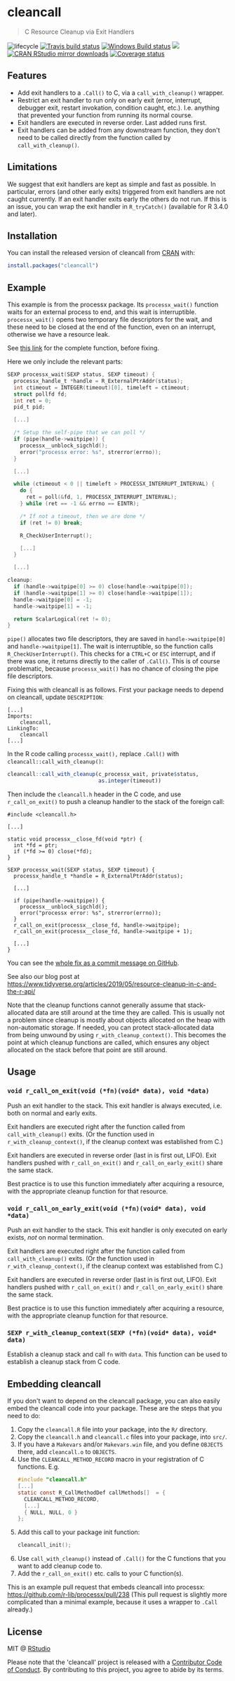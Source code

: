 # cleancall

> C Resource Cleanup via Exit Handlers

<!-- badges: start -->

![lifecycle](https://img.shields.io/badge/lifecycle-experimental-orange.svg)
[![Travis build status](https://travis-ci.org/r-lib/cleancall.svg?branch=main)](https://travis-ci.org/r-lib/cleancall)
[![Windows Build
status](https://ci.appveyor.com/api/projects/status/p2jjoufya2e66oa5/branch/main?svg=true)](https://ci.appveyor.com/project/gaborcsardi/cleancall)
[![](https://www.r-pkg.org/badges/version/cleancall)](https://cran.r-project.org/package=cleancall)
[![CRAN RStudio mirror
downloads](https://cranlogs.r-pkg.org/badges/cleancall)](https://www.r-pkg.org/pkg/cleancall)
[![Coverage status](https://codecov.io/gh/r-lib/cleancall/branch/main/graph/badge.svg)](https://codecov.io/github/r-lib/cleancall?branch=main)
<!-- badges: end -->

## Features

* Add exit handlers to a `.Call()` to C, via a `call_with_cleanup()`
  wrapper.
* Restrict an exit handler to run only on early exit (error, interrupt,
  debugger exit, restart invokation, condition caught, etc.).
  I.e. anything that prevented your function from running its normal course.
* Exit handlers are executed in reverse order. Last added runs first.
* Exit handlers can be added from any downstream function, they don't need
  to be called directly from the function called by `call_with_cleanup()`.

## Limitations

We suggest that exit handlers are kept as simple and fast as possible.
In particular, errors (and other early exits) triggered from exit handlers
are not caught currently. If an exit handler exits early the others do not
run. If this is an issue, you can wrap the exit handler in
`R_tryCatch()` (available for R 3.4.0 and later).

## Installation

You can install the released version of cleancall from
[CRAN](https://CRAN.R-project.org) with:

``` r
install.packages("cleancall")
```

## Example

This example is from the processx package. Its `processx_wait()` function
waits for an external process to end, and this wait is interruptible.
`processx_wait()` opens two temporary file descriptors for the wait, and
these need to be closed at the end of the function, even on an interrupt,
otherwise we have a resource leak.

See
[this link](https://github.com/r-lib/processx/blob/a8f09d147fead78347a87fcf4e0fbd1c07de1c21/src/unix/processx.c#L507-L589)
for the complete function, before fixing.

Here we only include the relevant parts:

```c
SEXP processx_wait(SEXP status, SEXP timeout) {
  processx_handle_t *handle = R_ExternalPtrAddr(status);
  int ctimeout = INTEGER(timeout)[0], timeleft = ctimeout;
  struct pollfd fd;
  int ret = 0;
  pid_t pid;

  [...]

  /* Setup the self-pipe that we can poll */
  if (pipe(handle->waitpipe)) {
    processx__unblock_sigchld();
    error("processx error: %s", strerror(errno));
  }

  [...]

  while (ctimeout < 0 || timeleft > PROCESSX_INTERRUPT_INTERVAL) {
    do {
      ret = poll(&fd, 1, PROCESSX_INTERRUPT_INTERVAL);
    } while (ret == -1 && errno == EINTR);

    /* If not a timeout, then we are done */
    if (ret != 0) break;

    R_CheckUserInterrupt();

    [...]
  }

  [...]

cleanup:
  if (handle->waitpipe[0] >= 0) close(handle->waitpipe[0]);
  if (handle->waitpipe[1] >= 0) close(handle->waitpipe[1]);
  handle->waitpipe[0] = -1;
  handle->waitpipe[1] = -1;

  return ScalarLogical(ret != 0);
}
```

`pipe()` allocates two file descriptors, they are saved in
`handle->waitpipe[0]` and `handle->waitpipe[1]`. The wait is interruptible,
so the function calls `R_CheckUserInterrupt()`. This checks for a
`CTRL+C` or `ESC` interrupt, and if there was one, it returns directly to
the caller of `.Call()`. This is of course problematic, because
`processx_wait()` has no chance of closing the pipe file descriptors.

Fixing this with cleancall is as follows. First your package needs to
depend on cleancall, update `DESCRIPTION`:

```
[...]
Imports:
    cleancall,
LinkingTo:
    cleancall
[...]
```

In the R code calling `processx_wait(),` replace `.Call()` with
`cleancall::call_with_cleanup()`:

```r
cleancall::call_with_cleanup(c_processx_wait, private$status,
                             as.integer(timeout))
```

Then include the `cleancall.h` header in the C code,  and use
`r_call_on_exit()` to push a cleanup handler to the stack of the
foreign call:

```
#include <cleancall.h>

[...]

static void processx__close_fd(void *ptr) {
  int *fd = ptr;
  if (*fd >= 0) close(*fd);
}

SEXP processx_wait(SEXP status, SEXP timeout) {
  processx_handle_t *handle = R_ExternalPtrAddr(status);

  [...]

  if (pipe(handle->waitpipe)) {
    processx__unblock_sigchld();
    error("processx error: %s", strerror(errno));
  }
  r_call_on_exit(processx__close_fd, handle->waitpipe);
  r_call_on_exit(processx__close_fd, handle->waitpipe + 1);

  [...]
}
```

You can see the [whole fix as a commit message on GitHub](https://github.com/r-lib/processx/commit/d05aadd4b0975a391d35a05958421f242bf96d23).

See also our blog post at
https://www.tidyverse.org/articles/2019/05/resource-cleanup-in-c-and-the-r-api/

Note that the cleanup functions cannot generally assume that
stack-allocated data are still around at the time they are called. This is
usually not a problem since cleanup is mostly about objects allocated on
the heap with non-automatic storage. If needed, you can protect
stack-allocated data from being unwound by using
`r_with_cleanup_context()`. This becomes the point at which cleanup
functions are called, which ensures any object allocated on the stack
before that point are still around.

## Usage

### `void r_call_on_exit(void (*fn)(void* data), void *data)`

Push an exit handler to the stack. This exit handler is always executed,
i.e. both on normal and early exits.

Exit handlers are executed right after the function called from
`call_with_cleanup()` exits. (Or the function used in
`r_with_cleanup_context()`, if the cleanup context was established from C.)

Exit handlers are executed in reverse order (last in is first out, LIFO).
Exit handlers pushed with `r_call_on_exit()` and `r_call_on_early_exit()`
share the same stack.

Best practice is to use this function immediately after acquiring a
resource, with the appropriate cleanup function for that resource.

### `void r_call_on_early_exit(void (*fn)(void* data), void *data)`

Push an exit handler to the stack. This exit handler is only executed
on early exists, _not_ on normal termination.

Exit handlers are executed right after the function called from
`call_with_cleanup()` exits. (Or the function used in
`r_with_cleanup_context()`, if the cleanup context was established from C.)

Exit handlers are executed in reverse order (last in is first out, LIFO).
Exit handlers pushed with `r_call_on_exit()` and `r_call_on_early_exit()`
share the same stack.

Best practice is to use this function immediately after acquiring a
resource, with the appropriate cleanup function for that resource.

### `SEXP r_with_cleanup_context(SEXP (*fn)(void* data), void* data)`

Establish a cleanup stack and call `fn` with `data`. This function can
be used to establish a cleanup stack from C code.

## Embedding cleancall

If you don't want to depend on the cleancall package, you can also easily
embed the cleancall code into your package. These are the steps that you
need to do:

1. Copy the `cleancall.R` file into your package, into the `R/` directory.
1. Copy the `cleancall.h` and `cleancall.c` files into your package,
   into `src/`.
1. If you have a `Makevars` and/or `Makevars.win` file, and you
   define `OBJECTS` there, add `cleancall.o` to `OBJECTS`.
1. Use the `CLEANCALL_METHOD_RECORD` macro in your registration of C
   functions. E.g.
   ```c
   #include "cleancall.h"
   [...]
   static const R_CallMethodDef callMethods[]  = {
     CLEANCALL_METHOD_RECORD,
     [...]
     { NULL, NULL, 0 }
   };
   ```
1. Add this call to your package init function:
   ```c
   cleancall_init();
   ```
1. Use `call_with_cleanup()` instead of `.Call()` for the C functions
   that you want to add cleanup code to.
1. Add the `r_call_on_exit()` etc. calls to your C function(s).

This is an example pull request that embeds cleancall into processx:
https://github.com/r-lib/processx/pull/238
(This pull request is slightly more complicated than a minimal example,
because it uses a wrapper to `.Call` already.)

## License

MIT @ [RStudio](https://github.com/rstudio)

Please note that the 'cleancall' project is released with a
[Contributor Code of Conduct](https://github.com/r-lib/cleancall/blob/main/.github/CODE_OF_CONDUCT.md). By
contributing to this project, you agree to abide by its terms.
